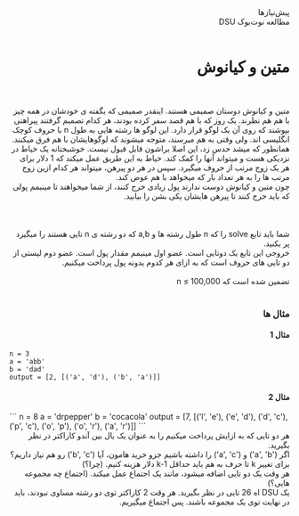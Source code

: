 <html>
<div dir="rtl">
پیش‌نیازها <br>
مطالعه نوت‌بوک DSU <br>
</div>
<br>

<div dir="rtl">
<h1>متین و کیانوش</h1>
<br><br>
متین و کیانوش دوستان صمیمی هستند. اینقدر صمیمی که بگفته ی خودشان در همه چیز با هم
  هم نظرند. یک روز که با هم قصد سفر کرده بودند، هر کدام تصمیم گرفتند پیراهنی بپوشند که روی
  آن یک لوگو قرار دارد. این لوگو ها رشته هایی به طول n با حروف کوچک انگلیسی اند.
  ولی وقتی به هم میرسند، متوجه میشوند که لوگوهایشان با هم فرق میکنند.
<br>
  همانطور که میشد حدس زد، این اصلا براشون قابل قبول نیست. خوشبختانه یک خیاط در نزدیکی هست
  و میتواند آنها را کمک کند. خیاط به این طریق عمل میکند که 1 دلار برای هر یک زوج مرتب از حروف
  میگیرد. سپس در هر دو پیرهن، میتواند هر کدام ازین زوج مرتب ها را به هر تعداد بار که میخواهد
  با هم عوض کند.
<br>
  چون متین و کیانوش دوست ندارند پول زیادی خرج کنند، از شما میخواهند تا مینیمم پولی که باید
  خرج کنند تا پیرهن هایشان یکی بشن را بیابید.
<br>
<br><br>

<br>
  شما باید تابع solve را که n طول رشته ها و a,b که دو رشته ی n تایی هستند را میگیرد پر بکنید.
<br>
  خروجی این تابع یک دوتایی است. عضو اول مینیمم مقدار پول است.
  عضو دوم لیستی از دو تایی های حروف است که به ازای هر کدوم یدونه پول پرداخت میکنیم.
<br>
<br>
  تضمین شده است که
  n &le; 100,000
</div>
<br>

<h3 dir="rtl">مثال ها</h3>
<h4 dir="rtl">مثال 1</h4>

```
n = 3
a = 'abb'
b = 'dad'
output = [2, [('a', 'd'), ('b', 'a')]]
```
<h4 dir="rtl">مثال 2</h4>
```
n = 8
a = 'drpepper'
b = 'cocacola'
output = [7, [('l', 'e'), ('e', 'd'), ('d', 'c'), ('p', 'c'),
('o', 'p'), ('o', 'r'), ('a', 'r')]]
```

<div class="hint" dir="rtl">
  هر دو تایی که به ازایش پرداخت میکنیم را به عنوان یک یال بین آندو کاراکتر در نظر بگیرید.
</div>

<div class="hint" dir="rtl">
  اگر ('a', 'b') و ('a', 'c') را داشته باشیم جزو خرید هامون، آیا
  ('b', 'c')
  رو هم نیاز داریم؟
</div>

<div class="hint" dir="rtl">
  برای تغییر k تا حرف به هم باید حداقل k-1 دلار هزینه کنیم. (چرا؟)
</div>

<div class="hint" dir="rtl">
  هر وقت یک دو تایی اضافه میشود، مانند یک اجتماع عمل میکند. (اجتماع چه مجموعه هایی؟)
</div>

<div class="hint" dir="rtl">
  یک DSU اه 26 تایی در نظر بگیرید.
  هر وقت 2 کاراکتر توی دو رشته مساوی نبودند، باید در نهایت توی یک مجموعه باشند. پس
  اجتماع میگیریم.
</div>

</html>
